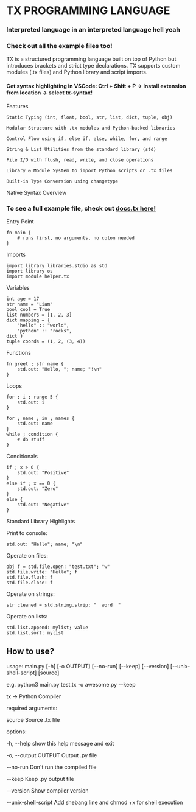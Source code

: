# TX PROGRAMMING LANGUAGE
### Interpreted language in an interpreted language hell yeah
### Check out all the example files too!
TX is a structured programming language built on top of Python but introduces brackets and strict type declarations. TX supports custom modules (.tx files) and Python library and script imports.
#### Get syntax highlighting in VSCode: Ctrl + Shift + P -> Install extension from location -> select tx-syntax!

Features

    Static Typing (int, float, bool, str, list, dict, tuple, obj)

    Modular Structure with .tx modules and Python-backed libraries

    Control Flow using if, else if, else, while, for, and range

    String & List Utilities from the standard library (std)

    File I/O with flush, read, write, and close operations

    Library & Module System to import Python scripts or .tx files
    
    Built-in Type Conversion using changetype

Native Syntax Overview
### To see a full example file, check out [docs.tx here!](https://github.com/Typhoonz0/tx-language/blob/main/docs.tx)

Entry Point
```
fn main {
    # runs first, no arguments, no colon needed
}
```
Imports
```
import library libraries.stdio as std
import library os
import module helper.tx
```
Variables
```
int age = 17
str name = "Liam"
bool cool = True
list numbers = [1, 2, 3]
dict mapping = {
    "hello" :: "world",
    "python" :: "rocks",
dict }
tuple coords = (1, 2, (3, 4))
```
Functions
```
fn greet ; str name {
    std.out: "Hello, "; name; "!\n"
}
```
Loops
```
for ; i ; range 5 {
    std.out: i
}

for ; name ; in ; names {
    std.out: name
}
while ; condition {
    # do stuff
}
```
Conditionals
```
if ; x > 0 {
    std.out: "Positive"
}
else if ; x == 0 {
    std.out: "Zero"
}
else {
    std.out: "Negative"
}
```

Standard Library Highlights

Print to console:
```
std.out: "Hello"; name; "\n"
```
Operate on files:
```
obj f = std.file.open: "test.txt"; "w"
std.file.write: "Hello"; f
std.file.flush: f
std.file.close: f
```
Operate on strings:
```
str cleaned = std.string.strip: "  word  "
```
Operate on lists:
```
std.list.append: mylist; value
std.list.sort: mylist
```

## How to use?
usage: main.py [-h] [-o OUTPUT] [--no-run] [--keep] [--version] [--unix-shell-script] [source]

e.g. python3 main.py test.tx -o awesome.py --keep 

tx → Python Compiler

required arguments:

  source               Source .tx file

options:

  -h, --help           show this help message and exit
  
  -o, --output OUTPUT  Output .py file
  
  --no-run             Don't run the compiled file
  
  --keep               Keep .py output file 
  
  --version            Show compiler version
  
  --unix-shell-script  Add shebang line and chmod +x for shell execution
  
